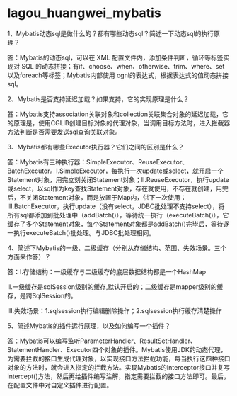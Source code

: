 # lagou_huangwei_mybatis
1、Mybatis动态sql是做什么的？都有哪些动态sql？简述一下动态sql的执行原理？

答：Mybatis的动态sql，可以在 XML 配置文件内，添加条件判断，循环等标签实现对 SQL 的动态拼接；有if、choose、when、otherwise、trim、where、set以及foreach等标签；Mybatis内部使用 ognl的表达式，根据表达式的值动态拼接 sql。

2、Mybatis是否支持延迟加载？如果支持，它的实现原理是什么？

答：Mybatis支持association关联对象和collection关联集合对象的延迟加载，它的原理是，使用CGLIB创建目标对象的代理对象，当调用目标方法时，进入拦截器方法判断是否需要发送sql查询关联对象。

3、Mybatis都有哪些Executor执行器？它们之间的区别是什么？

答：Mybatis有三种执行器：SimpleExecutor、ReuseExecutor、BatchExecutor。I.SimpleExecutor，每执行一次update或select，就开启一个Statement对象，用完立刻关闭Statement对象；II.ReuseExecutor，执行update或select，以sql作为key查找Statement对象，存在就使用，不存在就创建，用完后，不关闭Statement对象，而是放置于Map内，供下一次使用；III.BatchExecutor，执行update（没有select，JDBC批处理不支持select），将所有sql都添加到批处理中（addBatch()），等待统一执行（executeBatch()），它缓存了多个Statement对象，每个Statement对象都是addBatch()完毕后，等待逐一执行executeBatch()批处理。与JDBC批处理相同。 

4、简述下Mybatis的一级、二级缓存（分别从存储结构、范围、失效场景。三个方面来作答）？

答：I.存储结构：一级缓存与二级缓存的底层数据结构都是一个HashMap

   II.一级缓存是sqlSession级别的缓存,默认开启的；二级缓存是mapper级别的缓存，是跨SqlSession的。

   III.失效场景：1.sqlsession执行编辑删除操作；2.sqlsession执行缓存清楚操作

5、简述Mybatis的插件运行原理，以及如何编写一个插件？

答：Mybatis可以编写监听ParameterHandler、ResultSetHandler、StatementHandler、Executor四个对象的插件。Mybatis使用JDK的动态代理，为需要拦截的接口生成代理对象，以实现接口方法拦截功能，每当执行这四种接口对象的方法时，就会进入指定的拦截方法。实现Mybatis的Interceptor接口并复写intercept()方法，然后再给插件编写注解，指定需要拦截的接口方法即可。最后，在配置文件中对自定义插件进行配置。
